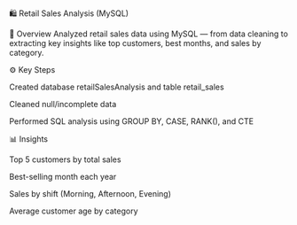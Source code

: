 🛍️ Retail Sales Analysis (MySQL)

📘 Overview
Analyzed retail sales data using MySQL — from data cleaning to extracting key insights like top customers, best months, and sales by category.

⚙️ Key Steps

Created database retailSalesAnalysis and table retail_sales

Cleaned null/incomplete data

Performed SQL analysis using GROUP BY, CASE, RANK(), and CTE

📊 Insights

Top 5 customers by total sales

Best-selling month each year

Sales by shift (Morning, Afternoon, Evening)

Average customer age by category

